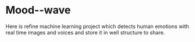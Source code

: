 # Mood--wave
Here is refine machine learning project which detects human emotions with real time images and voices and store it in well structure to share.
